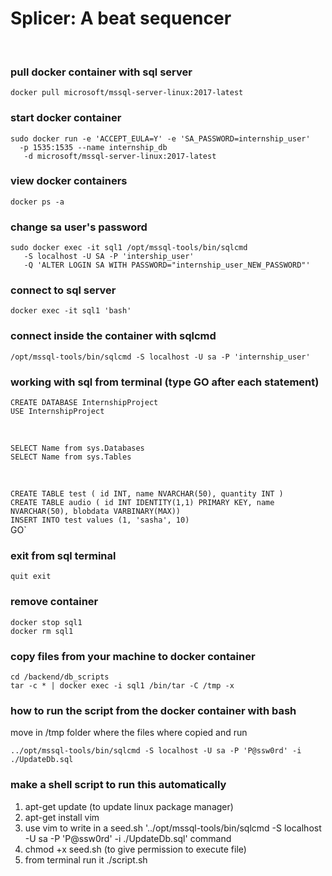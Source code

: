 # Splicer: A beat sequencer

<br/>

### pull docker container with sql server
`docker pull microsoft/mssql-server-linux:2017-latest`


### start docker container

`sudo docker run -e 'ACCEPT_EULA=Y' -e 'SA_PASSWORD=internship_user'` <br/>
`   -p 1535:1535 --name internship_db ` <br/>
`   -d microsoft/mssql-server-linux:2017-latest` <br/>


### view docker containers

`docker ps -a`


### change sa user's password

`sudo docker exec -it sql1 /opt/mssql-tools/bin/sqlcmd` <br/>
`   -S localhost -U SA -P 'intership_user'` <br/>
`   -Q 'ALTER LOGIN SA WITH PASSWORD="internship_user_NEW_PASSWORD"'` <br/>

### connect to sql server

`docker exec -it sql1 'bash'`


### connect inside the container with sqlcmd

`/opt/mssql-tools/bin/sqlcmd -S localhost -U sa -P 'internship_user'`


### working with sql from terminal (type GO after each statement)

`CREATE DATABASE InternshipProject` <br/>
`USE InternshipProject`

<br/>

`SELECT Name from sys.Databases` <br/>
`SELECT Name from sys.Tables`

<br/>

`CREATE TABLE test ( id INT, name NVARCHAR(50), quantity INT )` <br/>
`CREATE TABLE audio ( id INT IDENTITY(1,1) PRIMARY KEY, name NVARCHAR(50), blobdata VARBINARY(MAX))` <br/>
`INSERT INTO test values (1, 'sasha', 10)` <br/>
GO`


### exit from sql terminal
`quit
exit`


### remove container
`docker stop sql1` <br/>
`docker rm sql1`


### copy files from your machine to docker container

`cd /backend/db_scripts` <br/>
`tar -c * | docker exec -i sql1 /bin/tar -C /tmp -x`


### how to run the script from the docker container with bash

move in /tmp folder where the files where copied and run 


`../opt/mssql-tools/bin/sqlcmd -S localhost -U sa -P 'P@ssw0rd' -i ./UpdateDb.sql`


### make a shell script to run this automatically
1. apt-get update (to update linux package manager)
2. apt-get install vim
3. use vim to write in a seed.sh '../opt/mssql-tools/bin/sqlcmd -S localhost -U sa -P 'P@ssw0rd' -i ./UpdateDb.sql' command
4. chmod +x seed.sh (to give permission to execute file)
5. from terminal run it ./script.sh
